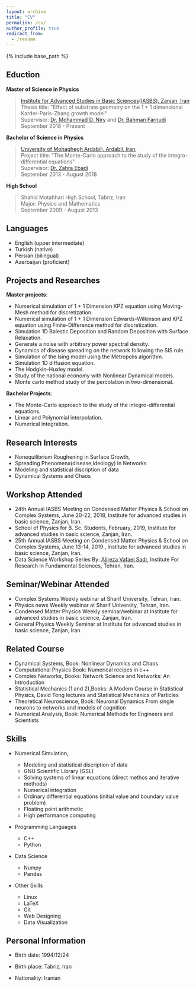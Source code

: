 ```yaml
---
layout: archive
title: "CV"
permalink: /cv/
author_profile: true
redirect_from:
  - /resume
---
```


{% include base_path %}



## Eduction


**Master of Science in Physics**

>[Institute for Advanced Studies in Basic Sciences(IASBS), Zanjan, Iran](https://iasbs.ac.ir/?lang=en)  
>Thesis title: "Effect of substrate geometry on the 1 + 1 dimensional Karder-Paris-Zhang growth model"  
>Supervisor: [Dr. Mohammad D. Niry](https://iasbs.ac.ir/~m.d.niry/) and [Dr. Bahman Farnudi](https://iasbs.ac.ir/~farnudi/stsn_eng.htm)  
>September 2018 - Present

**Bachelor of Science in Physics**

>[University of Mohaghegh Ardabili, Ardabil, Iran,](https://uma.ac.ir/index.php?slc_lang=en)  
>Project title: "The Monte-Carlo approach to the study of the integro-differential equations"    
>Supervisor: [Dr. Zahra Ebadi](https://scholar.google.com/citations?user=capnNHYAAAAJ&hl=en)  
>September 2013 - August 2018

**High School**  
>Shahid Motahhari High School, Tabriz, Iran  
>Major: Physics and Mathematics  
>September 2009 - August 2013

## Languages
* English (upper intermediate)
* Turkish (native)
* Persian (bilingual)
* Azerbaijan (proficient)

## Projects and Researches

**Master projects**:
* Numerical simulation of 1 + 1 Dimension KPZ equation using Moving-Mesh method for discretization.    
* Numerical simulation of 1 + 1 Dimension Edwards-Wilkinson and KPZ equation using Finite-Difference method for discretization.     
* Simulation 1D Balestic Deposition and Random Deposition with Surface Relaxation.        
* Generate a noise with arbitrary power spectral density.    
* Dynamics of disease spreading on the network following the SIS rule.    
* Simulation of the Ising model using the Metropolis algorithm.    
* Simulation 1D diffusion equation.  
* The Hodgkin–Huxley model.  
* Study of the national economy with Nonlinear Dynamical models.  
* Monte carlo method study of the percolation in two-dimensional.    

**Bachelor Projects**:
* The Monte-Carlo approach to the study of the integro-differential equations.  
* Linear and Polynomial interpolation.
* Numerical integration.

## Research Interests
* Nonequilibrium Roughening in Surface Growth,
* Spreading Phenomena(disease,ideology) in Networks 
* Modeling and statistical discription of data
* Dynamical Systems and Chaos


## Workshop Attended 
* 24th Annual IASBS Meeting on Condensed Matter Physics & School on Complex Systems, June 20-22, 2018, Institute for advanced studies in basic science, Zanjan, Iran.  
* School of Physics for B. Sc. Students, February, 2019, Institute for advanced studies in basic science, Zanjan, Iran.
* 25th Annual IASBS Meeting on Condensed Matter Physics & School on Complex Systems, June 13-14, 2019 , Institute for advanced studies in basic science, Zanjan, Iran.
* Data Science Workshop Series By: [Alireza Vafaei Sadr](http://physics.ipm.ac.ir/~vafaei/), Institute For Research In Fundamental Sciences, Tehran, Iran.

## Seminar/Webinar Attended  
* Complex Systems Weekly webinar at Sharif University, Tehran, Iran.  
* Physics news Weekly webinar at Sharif University, Tehran, Iran.  
* Condensed Matter Physics Weekly seminar/webinar at Institute for advanced studies in basic science, Zanjan, Iran.  
* General Physics Weekly Seminar at Institute for advanced studies in basic science, Zanjan, Iran. 

## Related Course
* Dynamical Systems, Book: Nonlinear Dynamics and Chaos  
* Computational Physics Book: Numerical recipes in c++  
* Complex Networks, Books: Network Science and Networks: An Introduction  
* Statistical Mechanics (1 and 2),Books: A Modern Course in Statistical Physics, David Tong lectures and Statistical Mechanics of Particles 
* Theoretical Neuroscience, Book: Neuronal Dynamics From single neurons to networks and models of cognition  
* Numerical Analysis, Book: Numerical Methods for Engineers and Scientists

## Skills
* Numerical Simulation,
  * Modeling and statistical discription of data
  * GNU Scientific Library (GSL)  
  * Solving systems of linear equations (direct methos and iterative methods)
  * Numerical integration
  * Ordinary differential equations (initial value and boundary value problem)
  * Floating point arithmetic
  * High performance computing
  
* Programming Languages
  * C++ 
  * Python
  
* Data Science
  * Numpy
  * Pandas
  
* Other Skills 
  * Linux
  * LaTeX
  * Git
  * Web Designing
  * Data Visualization


  
## Personal Information

* Birth date: 1994/12/24

* Birth place: Tabriz, Iran

* Nationality: Iranian
